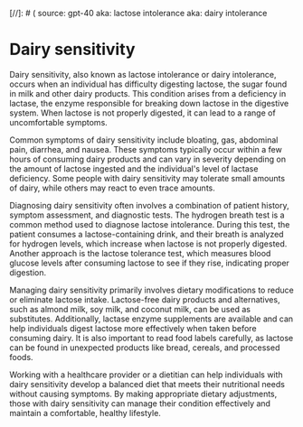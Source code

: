 [//]: # (
source: gpt-40
aka: lactose intolerance
aka: dairy intolerance

# Dairy sensitivity

Dairy sensitivity, also known as lactose intolerance or dairy intolerance, occurs when an individual has difficulty digesting lactose, the sugar found in milk and other dairy products. This condition arises from a deficiency in lactase, the enzyme responsible for breaking down lactose in the digestive system. When lactose is not properly digested, it can lead to a range of uncomfortable symptoms.

Common symptoms of dairy sensitivity include bloating, gas, abdominal pain, diarrhea, and nausea. These symptoms typically occur within a few hours of consuming dairy products and can vary in severity depending on the amount of lactose ingested and the individual's level of lactase deficiency. Some people with dairy sensitivity may tolerate small amounts of dairy, while others may react to even trace amounts.

Diagnosing dairy sensitivity often involves a combination of patient history, symptom assessment, and diagnostic tests. The hydrogen breath test is a common method used to diagnose lactose intolerance. During this test, the patient consumes a lactose-containing drink, and their breath is analyzed for hydrogen levels, which increase when lactose is not properly digested. Another approach is the lactose tolerance test, which measures blood glucose levels after consuming lactose to see if they rise, indicating proper digestion.

Managing dairy sensitivity primarily involves dietary modifications to reduce or eliminate lactose intake. Lactose-free dairy products and alternatives, such as almond milk, soy milk, and coconut milk, can be used as substitutes. Additionally, lactase enzyme supplements are available and can help individuals digest lactose more effectively when taken before consuming dairy. It is also important to read food labels carefully, as lactose can be found in unexpected products like bread, cereals, and processed foods.

Working with a healthcare provider or a dietitian can help individuals with dairy sensitivity develop a balanced diet that meets their nutritional needs without causing symptoms. By making appropriate dietary adjustments, those with dairy sensitivity can manage their condition effectively and maintain a comfortable, healthy lifestyle.